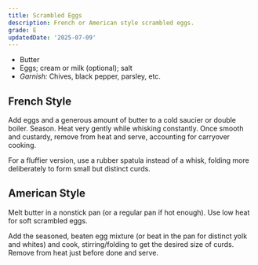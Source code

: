 ```yaml
---
title: Scrambled Eggs
description: French or American style scrambled eggs.
grade: E
updatedDate: '2025-07-09'
---
```


- Butter
- Eggs; cream or milk (optional); salt
- *Garnish:* Chives, black pepper, parsley, etc.

## French Style
Add eggs and a generous amount of butter to a cold saucier or double boiler. Season. Heat very gently while whisking constantly. Once smooth and custardy, remove from heat and serve, accounting for carryover cooking.

For a fluffier version, use a rubber spatula instead of a whisk, folding more deliberately to form small but distinct curds.

## American Style
Melt butter in a nonstick pan (or a regular pan if hot enough). Use low heat for soft scrambled eggs. 

Add the seasoned, beaten egg mixture (or beat in the pan for distinct yolk and whites) and cook, stirring/folding to get the desired size of curds. Remove from heat just before done and serve.